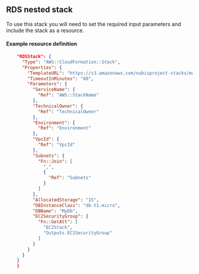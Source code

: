﻿## RDS nested stack

To use this stack you will need to set the required input parameters and include the stack as a resource.

#### Example resource definition
```json
    "RDSStack": {
      "Type": "AWS::CloudFormation::Stack",
      "Properties": {
        "TemplateURL": "https://s3.amazonaws.com/nubisproject-stacks/master/rds-mysql.template",
        "TimeoutInMinutes": "60",
        "Parameters": {
          "ServiceName": {
            "Ref": "AWS::StackName"
          },
          "TechnicalOwner": {
            "Ref": "TechnicalOwner"
          },
          "Environment": {
            "Ref": "Environment"
          },
          "VpcId": {
            "Ref": "VpcId"
          },
          "Subnets": {
            "Fn::Join": [
              ",",
              {
                "Ref": "Subnets"
              }
            ]
          },
          "AllocatedStorage": "15",
          "DBInstanceClass": "db.t1.micro",
          "DBName": "MyDb",
          "EC2SecurityGroup": {
            "Fn::GetAtt": [
              "EC2Stack",
              "Outputs.EC2SecurityGroup"
            ]
          }
        }
      }
    }
    }
```